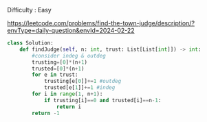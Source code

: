 Difficulty : Easy 

https://leetcode.com/problems/find-the-town-judge/description/?envType=daily-question&envId=2024-02-22

```python
class Solution:
    def findJudge(self, n: int, trust: List[List[int]]) -> int:
        #consider indeg & outdeg
        trusting=[0]*(n+1)
        trusted=[0]*(n+1)
        for e in trust:
            trusting[e[0]]+=1 #outdeg
            trusted[e[1]]+=1 #indeg
        for i in range(1, n+1):
            if trusting[i]==0 and trusted[i]==n-1:
                return i
        return -1
        

```

